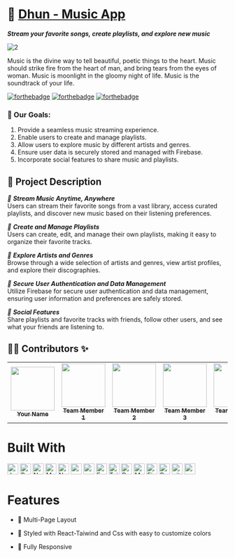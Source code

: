 # 🎵 [Dhun - Music App](https://dhunmusicapp.web.app/)

_**Stream your favorite songs, create playlists, and explore new music**_ <br />

![2](https://github.com/user-attachments/assets/225094d5-686f-4f83-99f9-87aa432fea19)

 <p>Music is the divine way to tell beautiful, poetic things to the heart. Music should strike fire from the heart of man, and bring tears from the eyes of woman. Music is moonlight in the gloomy night of life. Music is the soundtrack of your life.</p>


[![forthebadge](https://forthebadge.com/images/badges/built-by-developers.svg)](https://forthebadge.com)
[![forthebadge](https://forthebadge.com/images/badges/made-with-javascript.svg)](https://forthebadge.com)
[![forthebadge](https://forthebadge.com/images/badges/open-source.svg)](https://forthebadge.com)


### 🎯 Our Goals:

1. Provide a seamless music streaming experience.
2. Enable users to create and manage playlists.
3. Allow users to explore music by different artists and genres.
4. Ensure user data is securely stored and managed with Firebase.
5. Incorporate social features to share music and playlists.

## 📝 Project Description

_📌 **Stream Music Anytime, Anywhere**_ <br/>
Users can stream their favorite songs from a vast library, access curated playlists, and discover new music based on their listening preferences.

_📌 **Create and Manage Playlists**_ <br/>
Users can create, edit, and manage their own playlists, making it easy to organize their favorite tracks.

_📌 **Explore Artists and Genres**_ <br/>
Browse through a wide selection of artists and genres, view artist profiles, and explore their discographies.

_📌 **Secure User Authentication and Data Management**_ <br/>
Utilize Firebase for secure user authentication and data management, ensuring user information and preferences are safely stored.

_📌 **Social Features**_ <br/>
Share playlists and favorite tracks with friends, follow other users, and see what your friends are listening to.


## 👨‍💻 Contributors ✨

<table>
  <tr>
    <td align="center"><a href="https://github.com/your-github-profile"><img src="https://avatars.githubusercontent.com/u/your-github-profile?v=4" width="100px;" alt=""/><br /><sub><b>Your Name</b></sub></a><br /></td>
    <td align="center"><a href="https://github.com/team-member-1"><img src="https://avatars.githubusercontent.com/u/team-member-1?v=4" width="100px;" alt=""/><br /><sub><b>Team Member 1</b></sub></a><br /></td>
    <td align="center"><a href="https://github.com/team-member-2"><img src="https://avatars.githubusercontent.com/u/team-member-2?v=4" width="100px;" alt=""/><br /><sub><b>Team Member 2</b></sub></a><br /></td> 
    <td align="center"><a href="https://github.com/team-member-3"><img src="https://avatars.githubusercontent.com/u/team-member-3?v=4" width="100px;" alt=""/><br /><sub><b>Team Member 3</b></sub></a><br /></td> 
    <td align="center"><a href="https://github.com/team-member-4"><img src="https://avatars.githubusercontent.com/u/team-member-4?v=4" width="100px;" alt=""/><br /><sub><b>Team Member 4</b></sub></a><br /></td> 
  </tr>
</table>


# Built With

<p>
<img alt="Javascript" src="https://img.shields.io/badge/JavaScript-323330?style=for-the-badge&logo=javascript&logoColor=F7DF1E"  height="25px"/>
<img alt="React" src="https://img.shields.io/badge/React-20232A?style=for-the-badge&logo=react&logoColor=61DAFB" height="25px"/>
<img alt="NextJs" src="https://img.shields.io/badge/Next-black?style=for-the-badge&logo=next.js&logoColor=white" height="25px"/>
<img alt="MongoDB" src="https://img.shields.io/badge/-MongoDB-13aa52?style=flat-square&logo=mongodb&logoColor=white"  height="25px"/>
<img alt="Nodejs" src="https://img.shields.io/badge/-Nodejs-43853d?style=flat-square&logo=Node.js&logoColor=white"  height="25px"/>
<img alt="npm" src="https://img.shields.io/badge/NPM-%23000000.svg?style=for-the-badge&logo=npm&logoColor=white" height="25px"/>
<img alt="redux" src="https://img.shields.io/badge/-Redux-764ABC?style=flat-square&logo=redux&logoColor=white" height="25px"/>
<img alt="Express" src="https://img.shields.io/badge/express.js-%23404d59.svg?style=for-the-badge&logo=express&logoColor=%2361DAFB" height="25px"/>
<img alt="Tailwidcss" src="https://img.shields.io/badge/Tailwind_CSS-38B2AC?style=for-the-badge&logo=tailwind-css&logoColor=white" height="25px"/>
<img alt="Bootstrap" src="https://img.shields.io/badge/Bootstrap-563D7C?style=for-the-badge&logo=bootstrap&logoColor=white" height="25px"/>
<img alt="Material UI" src="https://img.shields.io/badge/Material--UI-0081CB?style=for-the-badge&logo=material-ui&logoColor=white" height="25px"/>
<img alt="Firebase" src="https://img.shields.io/badge/Firebase-FFCA28?style=for-the-badge&logo=firebase&logoColor=white" height="25px"/>
<img alt="Prettier" src="https://img.shields.io/badge/-Prettier-F7B93E?style=flat-square&logo=prettier&logoColor=white" height="25px"/>
<img alt="github actions" src="https://img.shields.io/badge/-Github_Actions-2088FF?style=flat-square&logo=github-actions&logoColor=white" height="25px"/>
<img alt="postman" src="https://img.shields.io/badge/-Postman-00C7B7?style=flat-square&logo=postman&logoColor=white" height="25px"/>
</p>

# Features

- 📖 Multi-Page Layout

- 🎨 Styled with React-Taiwind and Css with easy to customize colors

- 📱 Fully Responsive  
